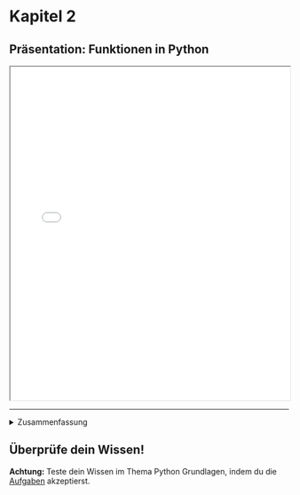 # Kapitel 2
## Präsentation: Funktionen in Python

<iframe src="../../static/chapter2/chapter2.html" style="width: 100%; height: 600px;"></iframe>

---
<details>
<summary>Zusammenfassung</summary>
<section>
    <h1>Was sind Funktionen?</h1>
    <p>Funktionen sind grundlegende Bausteine in jeder Programmiersprache, einschließlich Python. Sie sind wiederverwendbare Abschnitte von Code, die eine spezifische Aufgabe ausführen. Durch die Verwendung von Funktionen kannst du Code modularer und strukturierter gestalten. Das bedeutet, dass du bestimmte Aufgaben in einer Funktion definierst und diese immer dann aufrufst, wenn du sie benötigst, anstatt denselben Code mehrfach zu schreiben.</p>
    <p>Funktionen sind besonders nützlich, weil sie es ermöglichen, Eingaben (Parameter) zu verarbeiten und Ausgaben (Rückgabewerte) zu liefern, wodurch sie flexibel und vielseitig einsetzbar sind.</p>
</section>

<section>
    <h1>Eine einfache Funktion definieren</h1>
    <p>In Python wird eine Funktion mit dem Schlüsselwort <code>def</code> eingeführt. Dieses Schlüsselwort signalisiert, dass eine neue Funktion definiert wird. Danach folgt der Name der Funktion, gefolgt von runden Klammern. Falls die Funktion Parameter erwartet, werden diese innerhalb der Klammern angegeben.</p>
    <p>Der eigentliche Funktionscode, der ausgeführt wird, wenn die Funktion aufgerufen wird, befindet sich im sogenannten Funktionskörper. Dieser ist durch Einrückung (Indentation) gekennzeichnet, was in Python ein wichtiger Bestandteil der Syntax ist.</p>
    <pre><code>def sag_hallo():
    print("Hallo, Welt!")</code></pre>
</section>

<section>
    <h1>Funktion aufrufen</h1>
    <p>Nachdem du eine Funktion definiert hast, kannst du sie verwenden, indem du sie aufrufst. Das machst du, indem du den Namen der Funktion schreibst, gefolgt von runden Klammern. Wenn die Funktion Parameter hat, gibst du die entsprechenden Werte innerhalb der Klammern an. Ohne Parameter sind die Klammern leer.</p>
    <p>Hier ein Beispiel für den Aufruf der Funktion <code>sag_hallo</code>:</p>
    <pre><code>sag_hallo()  # Ausgabe: Hallo, Welt!</code></pre>
</section>

<section>
    <h1>Funktionen mit Parametern</h1>
    <p>Um eine Funktion flexibler und dynamischer zu gestalten, kannst du Parameter verwenden. Parameter sind Eingabewerte, die du an eine Funktion übergibst, damit sie unterschiedliche Aufgaben ausführen kann, je nachdem, welche Werte du übergibst. Diese Parameter werden in den runden Klammern bei der Funktionsdefinition angegeben.</p>
    <p>Zum Beispiel kann eine Funktion eine personalisierte Begrüßung ausgeben, indem du ihr einen Namen als Parameter übergibst:</p>
    <pre><code>def begruessung(name):
    print(f"Hallo, {name}!")

begruessung("Alice")  # Ausgabe: Hallo, Alice!
begruessung("Bob")    # Ausgabe: Hallo, Bob!</code></pre>
</section>

<section>
    <h1>Rückgabewerte von Funktionen</h1>
    <p>Manchmal reicht es nicht aus, dass eine Funktion nur etwas auf dem Bildschirm ausgibt. Stattdessen möchtest du vielleicht, dass die Funktion einen Wert zurückgibt, den du weiterverwenden kannst. Dazu nutzt du das Schlüsselwort <code>return</code>, gefolgt vom Wert, den die Funktion zurückgeben soll.</p>
    <p>Im folgenden Beispiel gibt die Funktion <code>addiere</code> die Summe zweier Zahlen zurück:</p>
    <pre><code>def addiere(a, b):
    return a + b

ergebnis = addiere(5, 3)
print(ergebnis)  # Ausgabe: 8</code></pre>
</section>

<section>
    <h1>Funktionen mit Standardparametern</h1>
    <p>In Python können Funktionen sogenannte Standardwerte für Parameter haben. Das bedeutet, wenn du keinen Wert für einen bestimmten Parameter angibst, wird automatisch der Standardwert verwendet. Dies ist nützlich, um Funktionen noch flexibler zu gestalten, ohne dass der Benutzer immer alle Parameter angeben muss.</p>
    <p>Hier ein Beispiel für eine Funktion, die einen Standardwert für den Parameter <code>name</code> hat:</p>
    <pre><code>def begruessung(name="Gast"):
    print(f"Hallo, {name}!")

begruessung()         # Ausgabe: Hallo, Gast!
begruessung("Charlie")  # Ausgabe: Hallo, Charlie!</code></pre>
</section>

<section>
    <h1>Variablenanzahl von Argumenten</h1>
    <p>Manchmal möchtest du eine Funktion schreiben, die eine unbestimmte Anzahl von Argumenten akzeptieren kann. Dies ist besonders praktisch, wenn du nicht genau weißt, wie viele Werte übergeben werden. In Python kannst du dies mit <code>*args</code> erreichen, welches eine beliebige Anzahl von Argumenten in Form eines Tupels sammelt.</p>
    <p>Im Beispiel unten summiert die Funktion <code>summe</code> eine beliebige Anzahl von Zahlen:</p>
    <pre><code>def summe(*zahlen):
    return sum(zahlen)

ergebnis = summe(1, 2, 3, 4)
print(ergebnis)  # Ausgabe: 10</code></pre>
</section>

<section>
    <h1>Fazit</h1>
    <p>Funktionen sind unverzichtbare Werkzeuge in der Programmierung, insbesondere in Python. Sie helfen dabei, den Code zu strukturieren, modular zu gestalten und wiederverwendbar zu machen. Mit Parametern, Rückgabewerten und der Möglichkeit, eine flexible Anzahl von Argumenten zu akzeptieren, bieten Funktionen eine hohe Flexibilität und machen deinen Code effizienter.</p>
</section>

<section>
    <h1>Übung</h1>
    <p>Schreibe eine Funktion <code>multipliziere(a, b)</code>, die zwei Zahlen multipliziert und das Ergebnis zurückgibt. Rufe diese Funktion mit verschiedenen Werten auf und gib die Ergebnisse auf dem Bildschirm aus. Dies wird dir helfen, das Konzept von Funktionen und Rückgabewerten weiter zu festigen.</p>
</section>

</details>

## Überprüfe dein Wissen!

<div class="note-box">
<strong>Achtung:</strong> Teste dein Wissen im Thema Python Grundlagen, indem du die <a href="../exercise2">Aufgaben</a> akzeptierst.
</div>